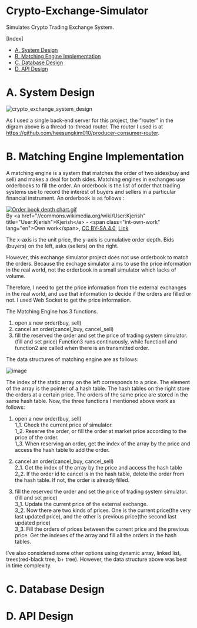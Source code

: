 # Crypto-Exchange-Simulator

Simulates Crypto Trading Exchange System.

[Index]

- [A. System Design](#a-system-design)
- [B. Matching Engine Implementation](#b-matching-engine-implementation)
- [C. Database Design](#c-database-design)
- [D. API Design](#d-api-design)

# A. System Design

![crypto_exchange_system_design](https://user-images.githubusercontent.com/63962555/158497586-695edab1-d7a5-4fc1-952f-179a42cff68d.jpg)

As I used a single back-end server for this project, the “router” in the digram above is a thread-to-thread router. The router I used is at https://github.com/heesungkim010/producer-consumer-router.


# B. Matching Engine Implementation

A matching engine is a system that matches the order of two sides(buy and sell) and makes a deal for both sides. Matching engines in exchanges use orderbooks to fill the order. An orderbook is the list of order that trading systems use to record the interest of buyers and sellers in a particular financial instrument. An orderbook is as follows :
<p><a href="https://commons.wikimedia.org/wiki/File:Order_book_depth_chart.gif#/media/File:Order_book_depth_chart.gif"><img src="https://upload.wikimedia.org/wikipedia/commons/1/14/Order_book_depth_chart.gif" alt="Order book depth chart.gif"></a><br>By &lt;a href="//commons.wikimedia.org/wiki/User:Kjerish" title="User:Kjerish"&gt;Kjerish&lt;/a&gt; - &lt;span class="int-own-work" lang="en"&gt;Own work&lt;/span&gt;, <a href="https://creativecommons.org/licenses/by-sa/4.0" title="Creative Commons Attribution-Share Alike 4.0">CC BY-SA 4.0</a>, <a href="https://commons.wikimedia.org/w/index.php?curid=73830065">Link</a></p>
The x-axis is the unit price, the y-axis is cumulative order depth. Bids (buyers) on the left, asks (sellers) on the right.

However, this exchange simulator project does not use orderbook to match the orders. Because the exchage simulator aims to use the price information in the real world, not the orderbook in a small simulator which lacks of volume.


Therefore, I need to get the price information from the external exchanges in the real world, and use that information to decide if the orders are filled or not. I used Web Socket to get the price information.

 The Matching Engine has 3 functions.


1. open a new order(buy, sell) 
2. cancel an order(cancel_buy, cancel_sell)
3. fill the reserved the order and set the price of trading system simulator. (fill and set price)
Function3 runs continuously, while function1 and function2 are called when there is an transmitted order.

The data structures of matching engine are as follows:

![image](https://user-images.githubusercontent.com/63962555/159195868-fbee6965-f942-4d5a-a343-85086d1b924c.png)


The index of the static array on the left corresponds to a price. The element of the array is the pointer of a hash table.
The hash tables on the right store the orders at a certain price. The orders of the same price are stored in the same hash table.
Now, the three functions I mentioned above work as follows:
1. open a new order(buy, sell)   
1_1. Check the current price of simulator.    
1_2. Reserve the order, or fill the order at market price according to the price of the order.    
1_3. When reserving an order, get the index of the array by the price and access the hash table to add the order.    
2. cancel an order(cancel_buy, cancel_sell)   
2_1. Get the index of the array by the price and access the hash table    
2_2. If the order id to cancel is in the hash table, delete the order from the hash table. If not, the order is already filled.    

3. fill the reserved the order and set the price of trading system simulator. (fill and set price)     
3_1. Update the current price of the external exchange.    
3_2. Now there are two kinds of prices. One is the current price(the very last updated price), and the other is previous price(the second last updated price)    
3_3. Fill the orders of prices between the current price and the previous price. Get the indexes of the array and fill all the orders in the hash tables.   

 I’ve also considered some other options using dynamic array, linked list, trees(red-black tree, b+ tree). However, the data structure above was best in time complexity. 

# C. Database Design

# D. API Design

